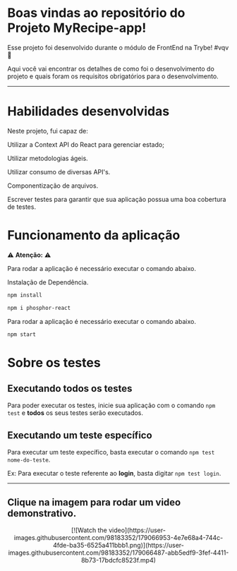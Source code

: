 # Boas vindas ao repositório do Projeto MyRecipe-app!

Esse projeto foi desenvolvido durante o módulo de FrontEnd na Trybe! #vqv 🚀

Aqui você vai encontrar os detalhes de como foi o desenvolvimento do projeto e quais foram os requisitos obrigatórios para o desenvolvimento.

---

# Habilidades desenvolvidas

Neste projeto, fui capaz de:

Utilizar a Context API do React para gerenciar estado;

Utilizar metodologias ágeis.

Utilizar consumo de diversas API's.

Componentização de arquivos.

Escrever testes para garantir que sua aplicação possua uma boa cobertura de testes.


# Funcionamento da aplicação

⚠ **Atenção:** ⚠

Para rodar a aplicação é necessário executar o comando abaixo.

Instalação de Dependência.
```sh
npm install
```
```sh
npm i phosphor-react
```

Para rodar a aplicação é necessário executar o comando abaixo.
```sh
npm start
```

# Sobre os testes
## Executando todos os testes

Para poder executar os testes, inicie sua aplicação com o comando `npm test` e **todos** os seus testes serão executados.

## Executando um teste específico

Para executar um teste expecífico, basta executar o comando `npm test nome-do-teste`.

Ex: Para executar o teste referente ao **login**, basta digitar `npm test login`.

---
## Clique na imagem para rodar um video demonstrativo.
<p align="center">
[![Watch the video](https://user-images.githubusercontent.com/98183352/179066953-4e7e68a4-744c-4fde-ba35-6525a411bbb1.png)](https://user-images.githubusercontent.com/98183352/179066487-abb5edf9-3fef-4411-8b73-17bdcfc8523f.mp4)
</p>
